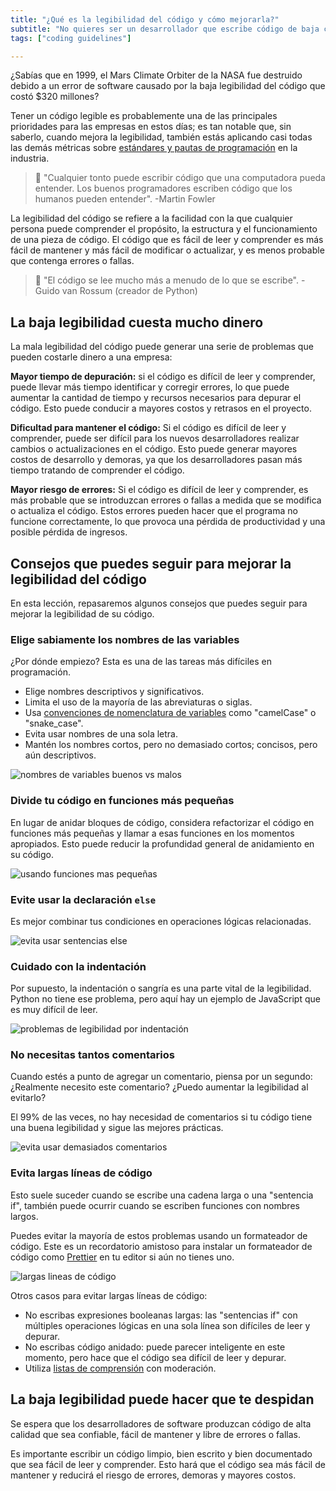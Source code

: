 ```yaml
---
title: "¿Qué es la legibilidad del código y cómo mejorarla?"
subtitle: "No quieres ser un desarrollador que escribe código de baja calidad, y la legibilidad es uno de sus factores más críticos..."
tags: ["coding guidelines"]

---
```


¿Sabías que en 1999, el Mars Climate Orbiter de la NASA fue destruido debido a un error de software causado por la baja legibilidad del código que costó $320 millones?

Tener un código legible es probablemente una de las principales prioridades para las empresas en estos días; es tan notable que, sin saberlo, cuando mejora la legibilidad, también estás aplicando casi todas las demás métricas sobre [estándares y pautas de programación](https://4geeks.com/es/lesson/estandares-y-lineamientos-de-codigo) en la industria.

> 🤯 "Cualquier tonto puede escribir código que una computadora pueda entender. Los buenos programadores escriben código que los humanos pueden entender". -Martin Fowler

La legibilidad del código se refiere a la facilidad con la que cualquier persona puede comprender el propósito, la estructura y el funcionamiento de una pieza de código. El código que es fácil de leer y comprender es más fácil de mantener y más fácil de modificar o actualizar, y es menos probable que contenga errores o fallas.

> 🤯 "El código se lee mucho más a menudo de lo que se escribe". - Guido van Rossum (creador de Python)

## La baja legibilidad cuesta mucho dinero

La mala legibilidad del código puede generar una serie de problemas que pueden costarle dinero a una empresa:

**Mayor tiempo de depuración:** si el código es difícil de leer y comprender, puede llevar más tiempo identificar y corregir errores, lo que puede aumentar la cantidad de tiempo y recursos necesarios para depurar el código. Esto puede conducir a mayores costos y retrasos en el proyecto.

**Dificultad para mantener el código:** Si el código es difícil de leer y comprender, puede ser difícil para los nuevos desarrolladores realizar cambios o actualizaciones en el código. Esto puede generar mayores costos de desarrollo y demoras, ya que los desarrolladores pasan más tiempo tratando de comprender el código.

**Mayor riesgo de errores:** Si el código es difícil de leer y comprender, es más probable que se introduzcan errores o fallas a medida que se modifica o actualiza el código. Estos errores pueden hacer que el programa no funcione correctamente, lo que provoca una pérdida de productividad y una posible pérdida de ingresos.

## Consejos que puedes seguir para mejorar la legibilidad del código

En esta lección, repasaremos algunos consejos que puedes seguir para mejorar la legibilidad de su código.

### Elige sabiamente los nombres de las variables

¿Por dónde empiezo? Esta es una de las tareas más difíciles en programación.

- Elige nombres descriptivos y significativos.
- Limita el uso de la mayoría de las abreviaturas o siglas.
- Usa [convenciones de nomenclatura de variables](https://4geeks.com/lesson/variable-naming-conventions) como "camelCase" o "snake_case".
- Evita usar nombres de una sola letra.
- Mantén los nombres cortos, pero no demasiado cortos; concisos, pero aún descriptivos.

![nombres de variables buenos vs malos](https://storage.googleapis.com/media-breathecode/54d66f16a9ce92ebbc05807f763dc5975d51280817415c98f02ab893ffa3eb05)

### Divide tu código en funciones más pequeñas

En lugar de anidar bloques de código, considera refactorizar el código en funciones más pequeñas y llamar a esas funciones en los momentos apropiados. Esto puede reducir la profundidad general de anidamiento en su código.

![usando funciones mas pequeñas](https://storage.googleapis.com/media-breathecode/29539a612aa4bc57c236e82838d5f105246de972d622792441efe4d642c31b84)

### Evite usar la declaración `else`

Es mejor combinar tus condiciones en operaciones lógicas relacionadas.

![evita usar sentencias else](https://storage.googleapis.com/media-breathecode/93dfd2bc759cb41efeef36ef575bd56d4e53ecae0c0f3a73b371ba896404caff)

### Cuidado con la indentación

Por supuesto, la indentación o sangría es una parte vital de la legibilidad. Python no tiene ese problema, pero aquí hay un ejemplo de JavaScript que es muy difícil de leer.

![problemas de legibilidad por indentación](https://storage.googleapis.com/media-breathecode/1cd57ac983752ef51f700dab05703bc49c67a580757e21d5917bc8cd46197801)

### No necesitas tantos comentarios

Cuando estés a punto de agregar un comentario, piensa por un segundo: ¿Realmente necesito este comentario? ¿Puedo aumentar la legibilidad al evitarlo?

El 99% de las veces, no hay necesidad de comentarios si tu código tiene una buena legibilidad y sigue las mejores prácticas.

![evita usar demasiados comentarios](https://storage.googleapis.com/media-breathecode/bac5b919aa2338754568a68cdb2054a1f47d7be0599d7feb33a8b0968d68004c)

### Evita largas líneas de código

Esto suele suceder cuando se escribe una cadena larga o una "sentencia if", también puede ocurrir cuando se escriben funciones con nombres largos.

Puedes evitar la mayoría de estos problemas usando un formateador de código. Este es un recordatorio amistoso para instalar un formateador de código como [Prettier](https://prettier.io/) en tu editor si aún no tienes uno.

![largas lineas de código](https://storage.googleapis.com/media-breathecode/3d86a9ea1f1f0b37c207eb1494d33e362c51fe2ea023fe1d2d1fb136c87f258b)

Otros casos para evitar largas líneas de código:

- No escribas expresiones booleanas largas: las "sentencias if" con múltiples operaciones lógicas en una sola línea son difíciles de leer y depurar.
- No escribas código anidado: puede parecer inteligente en este momento, pero hace que el código sea difícil de leer y depurar.
- Utiliza [listas de comprensión](https://www.w3schools.com/python/python_lists_comprehension.asp) con moderación.

## La baja legibilidad puede hacer que te despidan

Se espera que los desarrolladores de software produzcan código de alta calidad que sea confiable, fácil de mantener y libre de errores o fallas.

Es importante escribir un código limpio, bien escrito y bien documentado que sea fácil de leer y comprender. Esto hará que el código sea más fácil de mantener y reducirá el riesgo de errores, demoras y mayores costos.
